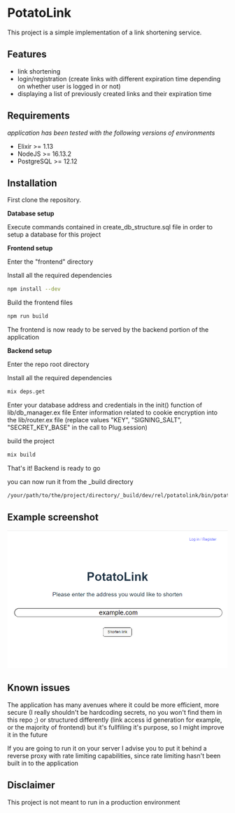 # PotatoLink

This project is a simple implementation of a link shortening service.

## Features
- link shortening
- login/registration (create links with different expiration time depending on whether user is logged in or not)
- displaying a list of previously created links and their expiration time

## Requirements
*application has been tested with the following versions of environments*

- Elixir >= 1.13
- NodeJS >= 16.13.2
- PostgreSQL >= 12.12

## Installation

First clone the repository.

**Database setup**

Execute commands contained in create_db_structure.sql file in order to setup a database for this project

**Frontend setup**

Enter the "frontend" directory

Install all the required dependencies

```bash
npm install --dev
```

Build the frontend files

```bash
npm run build
```

The frontend is now ready to be served by the backend portion of the application

**Backend setup**

Enter the repo root directory

Install all the required dependencies

```bash
mix deps.get
```

Enter your database address and credentials in the init() function of lib/db_manager.ex file
Enter information related to cookie encryption into the lib/router.ex file (replace values "KEY", "SIGNING_SALT", "SECRET_KEY_BASE" in the call to Plug.session)

build the project

```bash
mix build
```

That's it! Backend is ready to go

you can now run it from the _build directory
```bash
/your/path/to/the/project/directory/_build/dev/rel/potatolink/bin/potatolink start
```

## Example screenshot
![A screenshot showing white page, with big black PotatoLink text and domain name input box below it with label please enter the address you would like to shorten, below the input box is a button with text shorten link](/media/example_screenshot_potatolink.png?raw=true "Example screenshot")


## Known issues

The application has many avenues where it could be more efficient, more secure (I really shouldn't be hardcoding secrets, no you won't find them in this repo ;) or structured differently (link access id generation for example, or the majority of frontend) but it's fullfiling it's purpose, so I might improve it in the future

If you are going to run it on your server I advise you to put it behind a reverse proxy with rate limiting capabilities, since rate limiting hasn't been built in to the application

## Disclaimer
This project is not meant to run in a production environment
